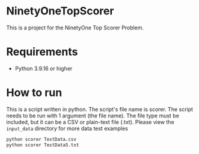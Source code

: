 # NinetyOneTopScorer
This is a project for the NinetyOne Top Scorer Problem.

# Requirements 
- Python 3.9.16 or higher
# How to run
This is a script written in python. The script's file name is scorer. 
The script needs to be run with 1 argument (the file name). 
The file type must be included, but it can be a CSV or plain-text file (.txt).
Please view the `input_data` directory for more data test examples
```python
python scorer TestData.csv
python scorer TestData5.txt
```


